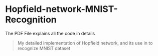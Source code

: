 # Hopfield-network-MNIST-Recognition

The PDF File explains all the code in details

> My detailed implementation of Hopfield network, and its use in to recognize MNIST dataset 



